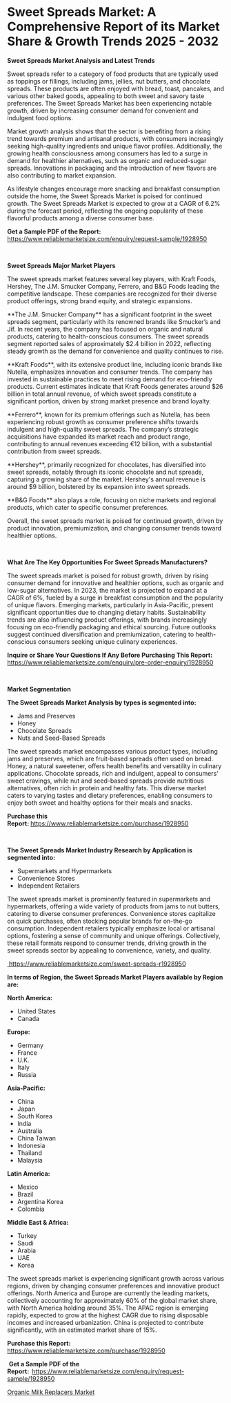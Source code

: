 <p><h1>Sweet Spreads Market: A Comprehensive Report of its Market Share & Growth Trends 2025 - 2032</h1></p><p><strong>Sweet Spreads Market Analysis and Latest Trends</strong></p>
<p><p>Sweet spreads refer to a category of food products that are typically used as toppings or fillings, including jams, jellies, nut butters, and chocolate spreads. These products are often enjoyed with bread, toast, pancakes, and various other baked goods, appealing to both sweet and savory taste preferences. The Sweet Spreads Market has been experiencing notable growth, driven by increasing consumer demand for convenient and indulgent food options.</p><p>Market growth analysis shows that the sector is benefiting from a rising trend towards premium and artisanal products, with consumers increasingly seeking high-quality ingredients and unique flavor profiles. Additionally, the growing health consciousness among consumers has led to a surge in demand for healthier alternatives, such as organic and reduced-sugar spreads. Innovations in packaging and the introduction of new flavors are also contributing to market expansion.</p><p>As lifestyle changes encourage more snacking and breakfast consumption outside the home, the Sweet Spreads Market is poised for continued growth. The Sweet Spreads Market is expected to grow at a CAGR of 6.2% during the forecast period, reflecting the ongoing popularity of these flavorful products among a diverse consumer base.</p></p>
<p><strong>Get a Sample PDF of the Report:&nbsp;</strong> <a href="https://www.reliablemarketsize.com/enquiry/request-sample/1928950?utm_campaign=2272&utm_medium=2&utm_source=Github&utm_content=ia&utm_term=14022025&utm_id=sweet-spreads">https://www.reliablemarketsize.com/enquiry/request-sample/1928950</a></p>
<p>&nbsp;</p>
<p><strong>Sweet Spreads Major Market Players</strong></p>
<p><p>The sweet spreads market features several key players, with Kraft Foods, Hershey, The J.M. Smucker Company, Ferrero, and B&G Foods leading the competitive landscape. These companies are recognized for their diverse product offerings, strong brand equity, and strategic expansions.</p><p>**The J.M. Smucker Company** has a significant footprint in the sweet spreads segment, particularly with its renowned brands like Smucker’s and Jif. In recent years, the company has focused on organic and natural products, catering to health-conscious consumers. The sweet spreads segment reported sales of approximately $2.4 billion in 2022, reflecting steady growth as the demand for convenience and quality continues to rise.</p><p>**Kraft Foods**, with its extensive product line, including iconic brands like Nutella, emphasizes innovation and consumer trends. The company has invested in sustainable practices to meet rising demand for eco-friendly products. Current estimates indicate that Kraft Foods generates around $26 billion in total annual revenue, of which sweet spreads constitute a significant portion, driven by strong market presence and brand loyalty.</p><p>**Ferrero**, known for its premium offerings such as Nutella, has been experiencing robust growth as consumer preference shifts towards indulgent and high-quality sweet spreads. The company’s strategic acquisitions have expanded its market reach and product range, contributing to annual revenues exceeding €12 billion, with a substantial contribution from sweet spreads.</p><p>**Hershey**, primarily recognized for chocolates, has diversified into sweet spreads, notably through its iconic chocolate and nut spreads, capturing a growing share of the market. Hershey's annual revenue is around $9 billion, bolstered by its expansion into sweet spreads.</p><p>**B&G Foods** also plays a role, focusing on niche markets and regional products, which cater to specific consumer preferences. </p><p>Overall, the sweet spreads market is poised for continued growth, driven by product innovation, premiumization, and changing consumer trends toward healthier options.</p></p>
<p>&nbsp;</p>
<p><strong>What Are The Key Opportunities For Sweet Spreads Manufacturers?</strong></p>
<p><p>The sweet spreads market is poised for robust growth, driven by rising consumer demand for innovative and healthier options, such as organic and low-sugar alternatives. In 2023, the market is projected to expand at a CAGR of 6%, fueled by a surge in breakfast consumption and the popularity of unique flavors. Emerging markets, particularly in Asia-Pacific, present significant opportunities due to changing dietary habits. Sustainability trends are also influencing product offerings, with brands increasingly focusing on eco-friendly packaging and ethical sourcing. Future outlooks suggest continued diversification and premiumization, catering to health-conscious consumers seeking unique culinary experiences.</p></p>
<p><strong>Inquire or Share Your Questions If Any Before Purchasing This Report:</strong> <a href="https://www.reliablemarketsize.com/enquiry/pre-order-enquiry/1928950?utm_campaign=2272&utm_medium=2&utm_source=Github&utm_content=ia&utm_term=14022025&utm_id=sweet-spreads">https://www.reliablemarketsize.com/enquiry/pre-order-enquiry/1928950</a></p>
<p>&nbsp;</p>
<p><strong>Market Segmentation</strong></p>
<p><strong>The Sweet Spreads Market Analysis by types is segmented into:</strong></p>
<p><ul><li>Jams and Preserves</li><li>Honey</li><li>Chocolate Spreads</li><li>Nuts and Seed-Based Spreads</li></ul></p>
<p><p>The sweet spreads market encompasses various product types, including jams and preserves, which are fruit-based spreads often used on bread. Honey, a natural sweetener, offers health benefits and versatility in culinary applications. Chocolate spreads, rich and indulgent, appeal to consumers' sweet cravings, while nut and seed-based spreads provide nutritious alternatives, often rich in protein and healthy fats. This diverse market caters to varying tastes and dietary preferences, enabling consumers to enjoy both sweet and healthy options for their meals and snacks.</p></p>
<p><strong>Purchase this Report:&nbsp;</strong><a href="https://www.reliablemarketsize.com/purchase/1928950?utm_campaign=2272&utm_medium=2&utm_source=Github&utm_content=ia&utm_term=14022025&utm_id=sweet-spreads">https://www.reliablemarketsize.com/purchase/1928950</a></p>
<p>&nbsp;</p>
<p><strong>The Sweet Spreads Market Industry Research by Application is segmented into:</strong></p>
<p><ul><li>Supermarkets and Hypermarkets</li><li>Convenience Stores</li><li>Independent Retailers</li></ul></p>
<p><p>The sweet spreads market is prominently featured in supermarkets and hypermarkets, offering a wide variety of products from jams to nut butters, catering to diverse consumer preferences. Convenience stores capitalize on quick purchases, often stocking popular brands for on-the-go consumption. Independent retailers typically emphasize local or artisanal options, fostering a sense of community and unique offerings. Collectively, these retail formats respond to consumer trends, driving growth in the sweet spreads sector by appealing to convenience, variety, and quality.</p></p>
<p><a href="https://www.reliablemarketsize.com/sweet-spreads-r1928950?utm_campaign=2272&utm_medium=2&utm_source=Github&utm_content=ia&utm_term=14022025&utm_id=sweet-spreads">&nbsp;https://www.reliablemarketsize.com/sweet-spreads-r1928950</a></p>
<p><strong>In terms of Region, the Sweet Spreads Market Players available by Region are:</strong></p>
<p>
    <p> <strong> North America: </strong>
        <ul>
            <li>United States</li>
            <li>Canada</li>
        </ul>
        </p> 
    <p> <strong> Europe: </strong>
        <ul>
            <li>Germany</li>
            <li>France</li>
            <li>U.K.</li>
            <li>Italy</li>
            <li>Russia</li>
        </ul>
        </p> 
    <p> <strong> Asia-Pacific: </strong>
        <ul>
            <li>China</li>
            <li>Japan</li>
            <li>South Korea</li>
            <li>India</li>
            <li>Australia</li>
            <li>China Taiwan</li>
            <li>Indonesia</li>
            <li>Thailand</li>
            <li>Malaysia</li>
        </ul>
        </p> 
    <p> <strong> Latin America: </strong>
        <ul>
            <li>Mexico</li>
            <li>Brazil</li>
            <li>Argentina Korea</li>
            <li>Colombia</li>
        </ul>
        </p> 
    <p> <strong> Middle East & Africa: </strong>
        <ul>
            <li>Turkey</li>
            <li>Saudi</li>
            <li>Arabia</li>
            <li>UAE</li>
            <li>Korea</li>
        </ul>
    </p>
    </p>
<p><p>The sweet spreads market is experiencing significant growth across various regions, driven by changing consumer preferences and innovative product offerings. North America and Europe are currently the leading markets, collectively accounting for approximately 60% of the global market share, with North America holding around 35%. The APAC region is emerging rapidly, expected to grow at the highest CAGR due to rising disposable incomes and increased urbanization. China is projected to contribute significantly, with an estimated market share of 15%.</p></p>
<p><strong>Purchase this Report: </strong><a href="https://www.reliablemarketsize.com/purchase/1928950?utm_campaign=2272&utm_medium=2&utm_source=Github&utm_content=ia&utm_term=14022025&utm_id=sweet-spreads">https://www.reliablemarketsize.com/purchase/1928950</a></p>
<p>&nbsp;<strong>Get a Sample PDF of the Report:&nbsp;&nbsp;</strong><a href="https://www.reliablemarketsize.com/enquiry/request-sample/1928950?utm_campaign=2272&utm_medium=2&utm_source=Github&utm_content=ia&utm_term=14022025&utm_id=sweet-spreads">https://www.reliablemarketsize.com/enquiry/request-sample/1928950</a></p>
<p><strong></strong></p>
<p><p><a href="https://github.com/HobertDavis43/Market-Research-Report-List-1/blob/main/organic-milk-replacers-market.md?utm_campaign=2272&utm_medium=2&utm_source=Github&utm_content=ia&utm_term=14022025&utm_id=sweet-spreads">Organic Milk Replacers Market</a></p></p>